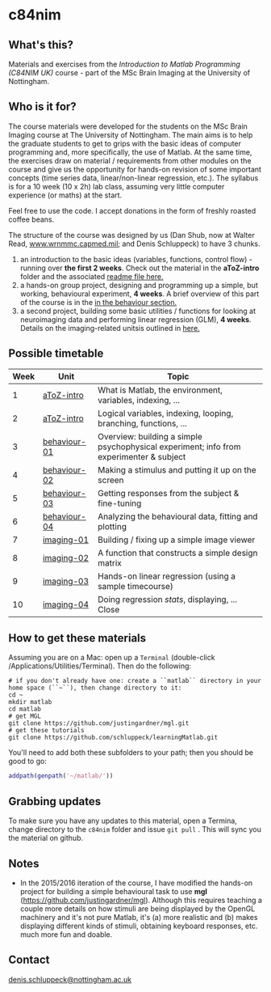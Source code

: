 # c84nim  

## What's this?

Materials and exercises from the *Introduction to Matlab Programming (C84NIM UK)* course - part of the MSc Brain Imaging at the University of Nottingham.

## Who is it for?

The course materials were developed for the students on the MSc Brain Imaging course at The University of Nottingham. The main aims is to help the graduate students to get to grips with the basic ideas of computer programming and, more specifically, the use of Matlab. At the same time, the exercises draw on material / requirements from other modules on the course and give us the opportunity for hands-on revision of some important concepts (time series data, linear/non-linear regression, etc.).  The syllabus is for a 10 week (10 x 2h) lab class, assuming very little computer experience (or maths) at the start.

Feel free to use the code. I accept donations in the form of freshly roasted coffee beans.

The structure of the course was designed by us (Dan Shub, now at Walter Read, www.wrnmmc.capmed.mil; and Denis Schluppeck) to have 3 chunks.

1. an introduction to the basic ideas (variables, functions, control flow) - running over **the first 2 weeks**. Check out the material in the **aToZ-intro** folder and the associated [readme file here.](aToZ-intro)
2. a hands-on group project, designing and programming up a simple, but working, behavioural experiment, **4 weeks**. A brief overview of this part of the course is in the [in the behaviour section.](behaviour-01)
3. a second project, building some basic utilities / functions for looking at neuroimaging data and performing linear regression (GLM), **4 weeks**. Details on the imaging-related unitsis outlined in [here.](imaging-01)

## Possible timetable

| Week  | Unit  | Topic        |
| ----- | ------------- | ----|  
| 1     | [aToZ-intro](aToZ-intro) |  What is Matlab, the environment, variables, indexing, ...  |
| 2     | [aToZ-intro](aToZ-intro)  |  Logical variables, indexing, looping, branching, functions, ... |
| 3     |  [behaviour-01](behaviour-01) | Overview: building a simple psychophysical experiment; info from experimenter & subject  |
| 4     | [behaviour-02](behaviour-02) | Making a stimulus and putting it up on the screen  |
| 5     | [behaviour-03](behaviour-03) | Getting responses from the subject & fine-tuning   |
| 6     | [behaviour-04](behaviour-04) | Analyzing the behavioural data, fitting and plotting  |
| 7     | [imaging-01](imaging-01)  | Building / fixing up a simple image viewer |
| 8     | [imaging-02](imaging-02)  | A function that constructs a simple design matrix  |
| 9     | [imaging-03](imaging-03)  | Hands-on linear regression (using a sample timecourse)  |
| 10     | [imaging-04](imaging-04)  | Doing regression *stats*, displaying, ... Close  |

## How to get these materials

Assuming you are on a Mac: open up a ``Terminal`` (double-click /Applications/Utilities/Terminal). Then do the following:

```shell
# if you don't already have one: create a ``matlab`` directory in your home space (``~``), then change directory to it:
cd ~
mkdir matlab
cd matlab  
# get MGL
git clone https://github.com/justingardner/mgl.git
# get these tutorials
git clone https://github.com/schluppeck/learningMatlab.git
```

You'll need to add both these subfolders to your path; then you should be good to go:

```matlab
addpath(genpath('~/matlab/'))
```

## Grabbing updates

To make sure you have any updates to this material, open a Termina, change directory to the ``c84nim`` folder and issue ``git pull`` . This will sync you the material on github.

## Notes

- In the 2015/2016 iteration of the course, I have modified the hands-on project for building a simple behavioural task to use **mgl** (https://github.com/justingardner/mgl). Although this requires teaching a couple more details on how stimuli are being displayed by the OpenGL machinery and it's not pure Matlab, it's (a) more realistic and (b) makes displaying different kinds of stimuli, obtaining keyboard responses, etc. much more fun and doable.


## Contact

denis.schluppeck@nottingham.ac.uk

